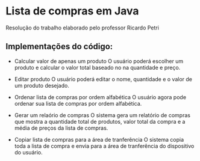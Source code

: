 # Lista de compras em Java
Resolução do trabalho elaborado pelo professor Ricardo Petri


## Implementações do código:
- Calcular valor de apenas um produto
  O usuário poderá escolher um produto e calcular o valor total baseado no na quantidade e preço.
  
- Editar produto
  O usuário poderá editar o nome, quantidade e o valor de um produto desejado.
  
- Ordenar lista de compras por ordem alfabética
  O usuário agora pode ordenar sua lista de compras por ordem alfabética.
  
- Gerar um relaório de compras
  O sistema gera um relatório de compras que mostra a quantidade total de produtos, valor total da compra e a média de preços da lista de compras.
  
- Copiar lista de compras para a área de tranferência
  O sistema copia toda a lista de compra e envia para a área de tranferência do dispositivo do usuário.
